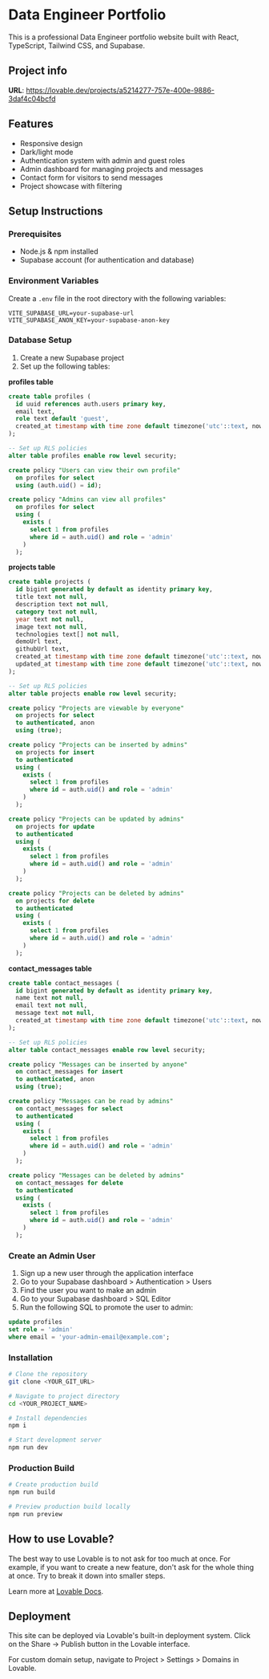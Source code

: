
# Data Engineer Portfolio

This is a professional Data Engineer portfolio website built with React, TypeScript, Tailwind CSS, and Supabase.

## Project info

**URL**: https://lovable.dev/projects/a5214277-757e-400e-9886-3daf4c04bcfd

## Features

- Responsive design
- Dark/light mode
- Authentication system with admin and guest roles
- Admin dashboard for managing projects and messages
- Contact form for visitors to send messages
- Project showcase with filtering

## Setup Instructions

### Prerequisites

- Node.js & npm installed
- Supabase account (for authentication and database)

### Environment Variables

Create a `.env` file in the root directory with the following variables:

```
VITE_SUPABASE_URL=your-supabase-url
VITE_SUPABASE_ANON_KEY=your-supabase-anon-key
```

### Database Setup

1. Create a new Supabase project
2. Set up the following tables:

**profiles table**
```sql
create table profiles (
  id uuid references auth.users primary key,
  email text,
  role text default 'guest',
  created_at timestamp with time zone default timezone('utc'::text, now())
);

-- Set up RLS policies
alter table profiles enable row level security;

create policy "Users can view their own profile"
  on profiles for select
  using (auth.uid() = id);

create policy "Admins can view all profiles"
  on profiles for select
  using (
    exists (
      select 1 from profiles
      where id = auth.uid() and role = 'admin'
    )
  );
```

**projects table**
```sql
create table projects (
  id bigint generated by default as identity primary key,
  title text not null,
  description text not null,
  category text not null,
  year text not null,
  image text not null,
  technologies text[] not null,
  demoUrl text,
  githubUrl text,
  created_at timestamp with time zone default timezone('utc'::text, now()),
  updated_at timestamp with time zone default timezone('utc'::text, now())
);

-- Set up RLS policies
alter table projects enable row level security;

create policy "Projects are viewable by everyone"
  on projects for select
  to authenticated, anon
  using (true);

create policy "Projects can be inserted by admins"
  on projects for insert
  to authenticated
  using (
    exists (
      select 1 from profiles
      where id = auth.uid() and role = 'admin'
    )
  );

create policy "Projects can be updated by admins"
  on projects for update
  to authenticated
  using (
    exists (
      select 1 from profiles
      where id = auth.uid() and role = 'admin'
    )
  );

create policy "Projects can be deleted by admins"
  on projects for delete
  to authenticated
  using (
    exists (
      select 1 from profiles
      where id = auth.uid() and role = 'admin'
    )
  );
```

**contact_messages table**
```sql
create table contact_messages (
  id bigint generated by default as identity primary key,
  name text not null,
  email text not null,
  message text not null,
  created_at timestamp with time zone default timezone('utc'::text, now())
);

-- Set up RLS policies
alter table contact_messages enable row level security;

create policy "Messages can be inserted by anyone"
  on contact_messages for insert
  to authenticated, anon
  using (true);

create policy "Messages can be read by admins"
  on contact_messages for select
  to authenticated
  using (
    exists (
      select 1 from profiles
      where id = auth.uid() and role = 'admin'
    )
  );

create policy "Messages can be deleted by admins"
  on contact_messages for delete
  to authenticated
  using (
    exists (
      select 1 from profiles
      where id = auth.uid() and role = 'admin'
    )
  );
```

### Create an Admin User

1. Sign up a new user through the application interface
2. Go to your Supabase dashboard > Authentication > Users
3. Find the user you want to make an admin
4. Go to your Supabase dashboard > SQL Editor
5. Run the following SQL to promote the user to admin:

```sql
update profiles
set role = 'admin'
where email = 'your-admin-email@example.com';
```

### Installation

```sh
# Clone the repository
git clone <YOUR_GIT_URL>

# Navigate to project directory
cd <YOUR_PROJECT_NAME>

# Install dependencies
npm i

# Start development server
npm run dev
```

### Production Build

```sh
# Create production build
npm run build

# Preview production build locally
npm run preview
```

## How to use Lovable?

The best way to use Lovable is to not ask for too much at once. For example, if you want to create a new feature, don't ask for the whole thing at once. Try to break it down into smaller steps.

Learn more at [Lovable Docs](https://docs.lovable.dev/).

## Deployment

This site can be deployed via Lovable's built-in deployment system. Click on the Share -> Publish button in the Lovable interface.

For custom domain setup, navigate to Project > Settings > Domains in Lovable.
